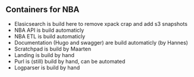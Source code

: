## Containers for NBA

* Elasicsearch is build here to remove xpack crap and add s3 snapshots
* NBA API is build automaticly
* NBA ETL is build automaticly
* Documentation (Hugo and swagger) are build automaticly (by Hannes)
* Scratchpad is build by Maarten
* Landing is build by hand
* Purl is (still) build by hand, can be automated
* Logparser is build by hand
